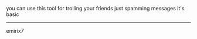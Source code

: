 you can use this tool for trolling your friends just spamming messages it's basic

________________________
emirix7
